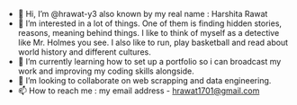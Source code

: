 - 👋 Hi, I’m @hrawat-y3 also known by my real name : Harshita Rawat
- 👀 I’m interested in a lot of things. One of them is finding hidden stories, reasons, meaning behind things. I like to think of myself as a detective 
      like Mr. Holmes you see. I also like to run, play basketball and read about world history and different cultures.
- 🌱 I’m currently learning how to set up a portfolio so i can broadcast my work and improving my coding skills alongside.
- 💞️ I’m looking to collaborate on web scrapping and data engineering.
- 📫 How to reach me : my email address - hrawat1701@gmail.com

<!---
hrawat-y3/hrawat-y3 is a ✨ special ✨ repository because its `README.md` (this file) appears on your GitHub profile.
You can click the Preview link to take a look at your changes.
--->
